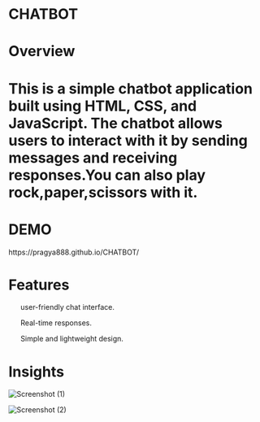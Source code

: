 # CHATBOT
<h1>Overview<h1>
This is a simple chatbot application built using HTML, CSS, and JavaScript. The chatbot allows users to interact with it by sending messages and receiving responses.You can also play rock,paper,scissors with it.

<h1>DEMO</h1>
https://pragya888.github.io/CHATBOT/

<h1>Features</h1>
<ol>user-friendly chat interface.</ol>
<ol>Real-time responses.</ol>
<ol>Simple and lightweight design.</ol>
<h1>Insights</h1>

![Screenshot (1)](https://github.com/pragya888/CHATBOT/assets/78594510/24a12d96-de7f-4ddb-ae42-99d61c4e7ef9)

![Screenshot (2)](https://github.com/pragya888/CHATBOT/assets/78594510/0c9bcfa5-0825-4f32-9972-ee383f09f77e)
